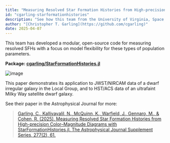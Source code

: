 ```yaml
---
title: "Measuring Resolved Star Formation Histories from High-precision Color–Magnitude Diagrams with StarFormationHistories.jl"
id: "cgarling-starformationhistories"
description: "See how this team from the University of Virginia, Space Telescope Science Institute (STScI), Rutgers, and Johns Hopkins University (JHU) uses Julia to measure star formation histories (SFHs)."
author: "[Christopher T. Garling](https://github.com/cgarling)"
date: 2025-04-07
---
```


This team has developed a modular, open-source code for measuring resolved SFHs with a focus on model flexibility for these types of population parameters.

**Package: [cgarling/StarFormationHistories.jl](https://github.com/cgarling/StarFormationHistories.jl)**

![image](https://content.cld.iop.org/journals/0067-0049/277/2/61/revision2/apjsadbb64f8_hr.jpg)

This paper demonstrates its application to JWST/NIRCAM data of a dwarf irregular galaxy in the Local Group, and to HST/ACS data of an ultrafaint Milky Way satellite dwarf galaxy.

See their paper in the Astrophysical Journal for more:

> [Garling, C., Kallivayalil, N., McQuinn, K., Warfield, J., Gennaro, M., & Cohen, R. (2025). Measuring Resolved Star Formation Histories from High-precision Color–Magnitude Diagrams with StarFormationHistories.jl. The Astrophysical Journal Supplement Series, 277(2), 61.](https://iopscience.iop.org/article/10.3847/1538-4365/adbb64)

